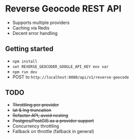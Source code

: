 # Reverse Geocode REST API

* Supports multiple providers
* Caching via Redis
* Decent error handling

## Getting started

* `npm install`
* `set REVERSE_GEOCODER_GOOGLE_API_KEY env var`
* `npm run dev`
* POST to `http://localhost:8080/api/v1/reverse-geocode`

## TODO

* ~~Throttling per provider~~
* ~~lat & lng truncation~~
* ~~Refactor API, avoid nesting~~
* ~~Postgres/PostGIS as a provider support~~
* Concurrency throttling
* Fallback on throttle (fallback in general)
